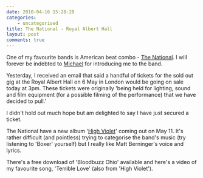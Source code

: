 ```yaml
---
date: 2010-04-16 15:28:28
categories:
    - uncategorised
title: The National - Royal Albert Hall
layout: post
comments: true
---
```

One of my favourite bands is American beat combo - [The
National](http://www.americanmary.com/). I will forever be indebted to
[Michael](http://twofishcreative.com/michael/blog/) for introducing me
to the band.

Yesterday, I received an email that said a handful of tickets for the
sold out gig at the Royal Albert Hall on 6 May in London would be
going on sale today at 3pm. These tickets were originally 'being held
for lighting, sound and film equipment (for a possible filming of the
performance) that we have decided to pull.'

I didn't hold out much hope but am delighted to say I have just
secured a ticket.

The National have a new album '[High
Violet](http://www.highviolet.com/)' coming out on May 11. It's rather
difficult (and pointless) trying to categorise the band's music (try
listening to 'Boxer' yourself) but I really like Matt Berninger's
voice and lyrics.

There's a free download of 'Bloodbuzz Ohio' available and here's a
video of my favourite song, 'Terrible Love' (also from 'High Violet').
